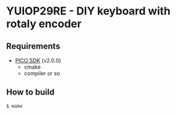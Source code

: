 # YUIOP29RE - DIY keyboard with rotaly encoder

## Requirements

* [PICO SDK][picosdk] (v2.0.0)
  * cmake
  * compiler or so

[picosdk]:https://github.com/raspberrypi/pico-sdk

## How to build

```console
$ make
```
